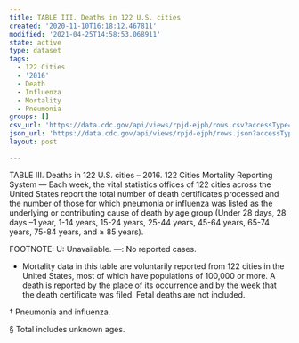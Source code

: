 ```yaml
---
title: TABLE III. Deaths in 122 U.S. cities
created: '2020-11-10T16:18:12.467811'
modified: '2021-04-25T14:58:53.068911'
state: active
type: dataset
tags:
  - 122 Cities
  - '2016'
  - Death
  - Influenza
  - Mortality
  - Pneumonia
groups: []
csv_url: 'https://data.cdc.gov/api/views/rpjd-ejph/rows.csv?accessType=DOWNLOAD'
json_url: 'https://data.cdc.gov/api/views/rpjd-ejph/rows.json?accessType=DOWNLOAD'
layout: post

---
```

TABLE III. Deaths in 122 U.S. cities – 2016.  122 Cities Mortality Reporting System — Each week, the vital statistics offices of 122 cities across the United States report the total number of death certificates processed and the number of those for which pneumonia or influenza was listed as the underlying or contributing cause of death by age group (Under 28 days, 28 days –1 year, 1-14 years, 15-24 years, 25-44 years, 45-64 years, 65-74 years, 75-84 years, and ≥ 85 years).

FOOTNOTE:
U: Unavailable. —: No reported cases.
* Mortality data in this table are voluntarily reported from 122 cities in the United States, most of which have populations of 100,000 or more. A death is reported by the place of its occurrence and by the week that the death certificate was filed. Fetal deaths are not included. 

† Pneumonia and influenza. 

§ Total includes unknown ages.
